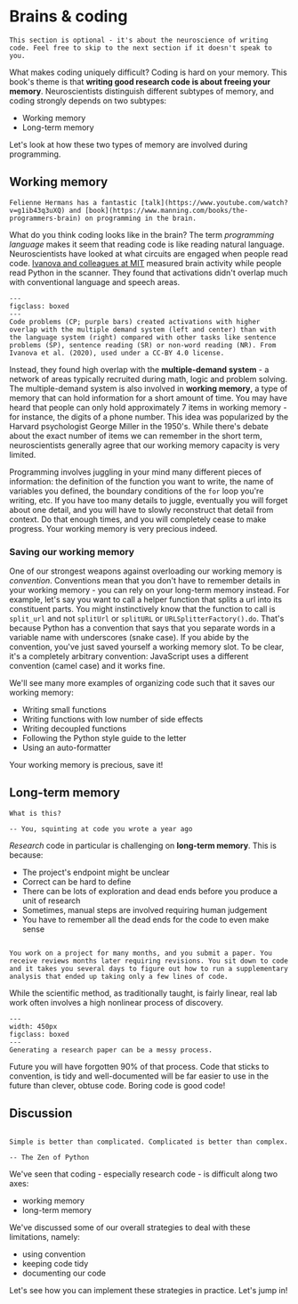 # Brains & coding

```{admonition} Optional
This section is optional - it's about the neuroscience of writing code. Feel free to skip to the next section if it doesn't speak to you.
```

What makes coding uniquely difficult? Coding is hard on your memory. This book's theme is that **writing good research code is about freeing your memory**. Neuroscientists distinguish different subtypes of memory, and coding strongly depends on two subtypes:

- Working memory
- Long-term memory

Let's look at how these two types of memory are involved during programming.

## Working memory

```{margin}
Felienne Hermans has a fantastic [talk](https://www.youtube.com/watch?v=g1ib43q3uXQ) and [book](https://www.manning.com/books/the-programmers-brain) on programming in the brain.
```

What do you think coding looks like in the brain? The term _programming language_ makes it seem that reading code is like reading natural language. Neuroscientists have looked at what circuits are engaged when people read code. [Ivanova and colleagues at MIT](https://elifesciences.org/articles/58906) measured brain activity while people read Python in the scanner. They found that activations didn't overlap much with conventional language and speech areas.

```{figure} figures/wm-federenko.png
---
figclass: boxed
---
Code problems (CP; purple bars) created activations with higher overlap with the multiple demand system (left and center) than with the language system (right) compared with other tasks like sentence problems (SP), sentence reading (SR) or non-word reading (NR). From Ivanova et al. (2020), used under a CC-BY 4.0 license.
```

Instead, they found high overlap with the **multiple-demand system** - a network of areas typically recruited during math, logic and problem solving. The multiple-demand system is also involved in **working memory**, a type of memory that can hold information for a short amount of time. You may have heard that people can only hold approximately 7 items in working memory - for instance, the digits of a phone number. This idea was popularized by the Harvard psychologist George Miller in the 1950's. While there's debate about the exact number of items we can remember in the short term, neuroscientists generally agree that our working memory capacity is very limited.

Programming involves juggling in your mind many different pieces of information: the definition of the function you want to write, the name of variables you defined, the boundary conditions of the `for` loop you're writing, etc. If you have too many details to juggle, eventually you will forget about one detail, and you will have to slowly reconstruct that detail from context. Do that enough times, and you will completely cease to make progress. Your working memory is very precious indeed.

### Saving our working memory

One of our strongest weapons against overloading our working memory is _convention_. Conventions mean that you don't have to remember details in your working memory - you can rely on your long-term memory instead. For example, let's say you want to call a helper function that splits a url into its constituent parts. You might instinctively know that the function to call is `split_url` and not `splitUrl` or `splitURL` or `URLSplitterFactory().do`. That's because Python has a convention that says that you separate words in a variable name with underscores (snake case). If you abide by the convention, you've just saved yourself a working memory slot. To be clear, it's a completely arbitrary convention: JavaScript uses a different convention (camel case) and it works fine.

We'll see many more examples of organizing code such that it saves our working memory:

- Writing small functions
- Writing functions with low number of side effects
- Writing decoupled functions
- Following the Python style guide to the letter
- Using an auto-formatter

Your working memory is precious, save it!

## Long-term memory

```{epigraph}
What is this?

-- You, squinting at code you wrote a year ago
```

_Research_ code in particular is challenging on **long-term memory**. This is because:

- The project's endpoint might be unclear
- Correct can be hard to define
- There can be lots of exploration and dead ends before you produce a unit of research
- Sometimes, manual steps are involved requiring human judgement
- You have to remember all the dead ends for the code to even make sense

```{admonition} Has this ever happened to you?

You work on a project for many months, and you submit a paper. You receive reviews months later requiring revisions. You sit down to code and it takes you several days to figure out how to run a supplementary analysis that ended up taking only a few lines of code.
```

While the scientific method, as traditionally taught, is fairly linear, real lab work often involves a high nonlinear process of discovery.

```{figure} figures/lifecycle_complex.svg
---
width: 450px
figclass: boxed
---
Generating a research paper can be a messy process.
```

Future you will have forgotten 90% of that process. Code that sticks to convention, is tidy and well-documented will be far easier to use in the future than clever, obtuse code. Boring code is good code!

## Discussion

```{epigraph}

Simple is better than complicated. Complicated is better than complex.

-- The Zen of Python
```

We've seen that coding - especially research code - is difficult along two axes:

- working memory
- long-term memory

We've discussed some of our overall strategies to deal with these limitations, namely:

- using convention
- keeping code tidy
- documenting our code

Let's see how you can implement these strategies in practice. Let's jump in!
